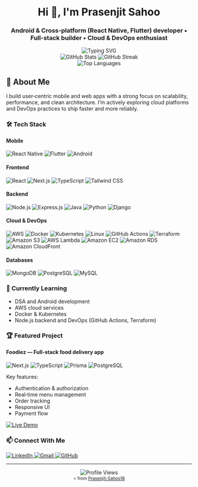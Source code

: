 
<h1 align="center">Hi 👋, I'm Prasenjit Sahoo</h1>
<h3 align="center">Android & Cross‑platform (React Native, Flutter) developer • Full‑stack builder • Cloud & DevOps enthusiast</h3>

<div align="center">
  <img src="https://readme-typing-svg.herokuapp.com?font=Fira+Code&weight=500&size=32&pause=1000&color=2E8B57&center=true&vCenter=true&width=700&lines=Full+Stack+Developer;Cloud+and+DevOps+Enthusiast;Open+Source+Contributor" alt="Typing SVG" />
</div>

<div align="center">
  <img src="https://github-readme-stats.vercel.app/api?username=Prasenjit-Sahoo18&show_icons=true&theme=radical&hide_border=true" alt="GitHub Stats" />
  <img src="https://streak-stats.demolab.com/?user=Prasenjit-Sahoo18&theme=radical&hide_border=true" alt="GitHub Streak" />
</div>

<div align="center">
  <img src="https://github-readme-stats.vercel.app/api/top-langs/?username=Prasenjit-Sahoo18&layout=compact&theme=radical&hide_border=true&langs_count=8" alt="Top Languages" />
</div>

## 🚀 About Me

I build user‑centric mobile and web apps with a strong focus on scalability, performance, and clean architecture. I’m actively exploring cloud platforms and DevOps practices to ship faster and more reliably.

### 🛠️ Tech Stack

#### Mobile
<div align="left">
  <img src="https://img.shields.io/badge/React_Native-20232A?style=for-the-badge&logo=react&logoColor=61DAFB" alt="React Native" />
  <img src="https://img.shields.io/badge/Flutter-02569B?style=for-the-badge&logo=flutter&logoColor=white" alt="Flutter" />
  <img src="https://img.shields.io/badge/Android-3DDC84?style=for-the-badge&logo=android&logoColor=white" alt="Android" />
</div>

#### Frontend
<div align="left">
  <img src="https://img.shields.io/badge/React-20232A?style=for-the-badge&logo=react&logoColor=61DAFB" alt="React" />
  <img src="https://img.shields.io/badge/Next.js-000000?style=for-the-badge&logo=next.js&logoColor=white" alt="Next.js" />
  <img src="https://img.shields.io/badge/TypeScript-007ACC?style=for-the-badge&logo=typescript&logoColor=white" alt="TypeScript" />
  <img src="https://img.shields.io/badge/Tailwind_CSS-38B2AC?style=for-the-badge&logo=tailwind-css&logoColor=white" alt="Tailwind CSS" />
</div>

#### Backend
<div align="left">
  <img src="https://img.shields.io/badge/Node.js-339933?style=for-the-badge&logo=nodedotjs&logoColor=white" alt="Node.js" />
  <img src="https://img.shields.io/badge/Express.js-000000?style=for-the-badge&logo=express&logoColor=white" alt="Express.js" />
  <img src="https://img.shields.io/badge/Java-ED8B00?style=for-the-badge&logo=java&logoColor=white" alt="Java" />
  <img src="https://img.shields.io/badge/Python-3776AB?style=for-the-badge&logo=python&logoColor=white" alt="Python" />
  <img src="https://img.shields.io/badge/Django-092E20?style=for-the-badge&logo=django&logoColor=white" alt="Django" />
</div>

#### Cloud & DevOps
<div align="left">
  <img src="https://img.shields.io/badge/AWS-232F3E?style=for-the-badge&logo=amazon-aws&logoColor=white" alt="AWS" />
  <img src="https://img.shields.io/badge/Docker-2496ED?style=for-the-badge&logo=docker&logoColor=white" alt="Docker" />
  <img src="https://img.shields.io/badge/Kubernetes-326CE5?style=for-the-badge&logo=kubernetes&logoColor=white" alt="Kubernetes" />
  <img src="https://img.shields.io/badge/Linux-FCC624?style=for-the-badge&logo=linux&logoColor=black" alt="Linux" />
  <img src="https://img.shields.io/badge/GitHub_Actions-2088FF?style=for-the-badge&logo=github-actions&logoColor=white" alt="GitHub Actions" />
  <img src="https://img.shields.io/badge/Terraform-7B42BC?style=for-the-badge&logo=terraform&logoColor=white" alt="Terraform" />
  <img src="https://img.shields.io/badge/Amazon_S3-569A31?style=for-the-badge&logo=amazons3&logoColor=white" alt="Amazon S3" />
  <img src="https://img.shields.io/badge/AWS_Lambda-FF9900?style=for-the-badge&logo=aws-lambda&logoColor=white" alt="AWS Lambda" />
  <img src="https://img.shields.io/badge/Amazon_EC2-FF9900?style=for-the-badge&logo=amazonaws&logoColor=white" alt="Amazon EC2" />
  <img src="https://img.shields.io/badge/Amazon_RDS-527FFF?style=for-the-badge&logo=amazonrds&logoColor=white" alt="Amazon RDS" />
  <img src="https://img.shields.io/badge/Amazon_CloudFront-8C4FFF?style=for-the-badge&logo=amazonaws&logoColor=white" alt="Amazon CloudFront" />
</div>

#### Databases
<div align="left">
  <img src="https://img.shields.io/badge/MongoDB-4EA94B?style=for-the-badge&logo=mongodb&logoColor=white" alt="MongoDB" />
  <img src="https://img.shields.io/badge/PostgreSQL-316192?style=for-the-badge&logo=postgresql&logoColor=white" alt="PostgreSQL" />
  <img src="https://img.shields.io/badge/MySQL-00000F?style=for-the-badge&logo=mysql&logoColor=white" alt="MySQL" />
</div>

### 🌱 Currently Learning
- DSA and Android development
- AWS cloud services
- Docker & Kubernetes
- Node.js backend and DevOps (GitHub Actions, Terraform)

### 🏆 Featured Project

#### Foodiez — Full‑stack food delivery app
<div align="left">
  <img src="https://img.shields.io/badge/Next.js-000000?style=for-the-badge&logo=next.js&logoColor=white" alt="Next.js" />
  <img src="https://img.shields.io/badge/TypeScript-007ACC?style=for-the-badge&logo=typescript&logoColor=white" alt="TypeScript" />
  <img src="https://img.shields.io/badge/Prisma-2D3748?style=for-the-badge&logo=prisma&logoColor=white" alt="Prisma" />
  <img src="https://img.shields.io/badge/PostgreSQL-316192?style=for-the-badge&logo=postgresql&logoColor=white" alt="PostgreSQL" />
</div>

Key features:
- Authentication & authorization
- Real‑time menu management
- Order tracking
- Responsive UI
- Payment flow

[![Live Demo](https://img.shields.io/badge/Live_Demo-00C853?style=for-the-badge&logo=vercel&logoColor=white)](https://foodiez-project-master.vercel.app)

### 📫 Connect With Me
<div align="left">
  <a href="https://www.linkedin.com/in/prasenjit-sahoo18/">
    <img src="https://img.shields.io/badge/LinkedIn-0077B5?style=for-the-badge&logo=linkedin&logoColor=white" alt="LinkedIn" />
  </a>
  <a href="mailto:mukeshsahoo902@gmail.com">
    <img src="https://img.shields.io/badge/Gmail-D14836?style=for-the-badge&logo=gmail&logoColor=white" alt="Gmail" />
  </a>
  <a href="https://github.com/Prasenjit-Sahoo18">
    <img src="https://img.shields.io/badge/GitHub-100000?style=for-the-badge&logo=github&logoColor=white" alt="GitHub" />
  </a>
</div>

---

<div align="center">
  <img src="https://komarev.com/ghpvc/?username=Prasenjit-Sahoo18&style=for-the-badge&color=blueviolet" alt="Profile Views" />
</div>

<div align="center">
  <sub>⭐️ from <a href="https://github.com/Prasenjit-Sahoo18">Prasenjit-Sahoo18</a></sub>
</div>








